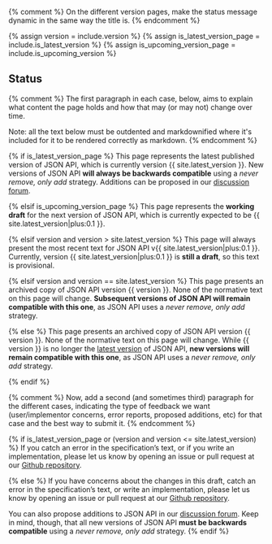 {% comment %}
  On the different version pages, make the status message dynamic in
  the same way the title is.
{% endcomment %}

{% assign version = include.version %}
{% assign is_latest_version_page = include.is_latest_version %}
{% assign is_upcoming_version_page = include.is_upcoming_version %}

## Status <a href="#status" id="status" class="headerlink"></a>

{% comment %}
  The first paragraph in each case, below, aims to explain what content
  the page holds and how that may (or may not) change over time.

  Note: all the text below must be outdented and markdownified where it's
  included for it to be rendered correctly as markdown.
{% endcomment %}

{% if is_latest_version_page %}
  This page represents the latest published version of JSON API, which is
  currently version {{ site.latest_version }}. New versions of JSON API **will
  always be backwards compatible** using a _never remove, only add_ strategy.
  Additions can be proposed in our [discussion forum](http://discuss.jsonapi.org/).

{% elsif is_upcoming_version_page %}
  This page represents the **working draft** for the next version of JSON API,
  which is currently expected to be {{ site.latest_version|plus:0.1 }}.

{% elsif version and version > site.latest_version %}
  This page will always present the most recent text for JSON API
  v{{ site.latest_version|plus:0.1 }}. Currently, version
  {{ site.latest_version|plus:0.1 }} is **still a draft**, so this text is
  provisional.

{% elsif version and version == site.latest_version %}
  This page presents an archived copy of JSON API version {{ version }}. None
  of the normative text on this page will change. **Subsequent versions of
  JSON API will remain compatible with this one**, as JSON API uses a _never
  remove, only add_ strategy.

{% else %}
  This page presents an archived copy of JSON API version {{ version }}. None
  of the normative text on this page will change. While {{ version }} is no
  longer the [latest version](/format/) of JSON API, **new versions will remain
  compatible with this one**, as JSON API uses a _never remove, only add_ strategy.

{% endif %}

{% comment %}
  Now, add a second (and sometimes third) paragraph for the different cases,
  indicating the type of feedback we want (user/implementor concerns, error
  reports, proposed additions, etc) for that case and the best way to submit it.
{% endcomment %}

{% if is_latest_version_page or (version and version <= site.latest_version) %}
  If you catch an error in the specification&rsquo;s text, or if you write an
  implementation, please let us know by opening an issue or pull request at our
  [Github repository](https://github.com/json-api/json-api).

{% else %}
  If you have concerns about the changes in this draft, catch an error in the
  specification&rsquo;s text, or write an implementation, please let us know by
  opening an issue or pull request at our [Github repository](https://github.com/json-api/json-api).

  You can also propose additions to JSON API in our [discussion forum](http://discuss.jsonapi.org/).
  Keep in mind, though, that all new versions of JSON API **must be backwards
  compatible** using a _never remove, only add_ strategy.
{% endif %}
